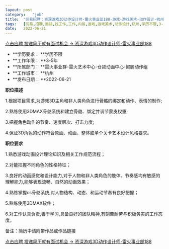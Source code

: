 ```yaml
---
layout:	post
category:	"job"
title:	"网易招聘：资深游戏3D动作设计师-雷火事业部188-游戏-游戏美术-动作设计-杭州学历不限3-5年"
tags:	[网易,招聘,面试,找工作,工作,内推,游戏,游戏美术,动作设计,杭州,学历不限,3-5年]
date:	2022-06-21
---
```


[点击应聘 投递简历就有面试机会 ->  资深游戏3D动作设计师-雷火事业部188](http://mobile.bole.netease.com/bole/boleDetail?id=16146&employeeId=346f03c3cda5f04c&key=all)



- **学历要求： **学历不限
- **工作年限： **3-5年
- **所属部门： **雷火事业群-雷火艺术中心-仓颉动画中心-鲲鹏动作组
- **工作城市： **杭州
- **发布日期： **2022-06-21



**职位描述**

1.根据项目需求,为游戏3D主角和非人类角色进行骨骼的绑定和动作、表情的制作;

2.熟练使用3DMAX骨骼系统和建立骨骼、绑定并调节蒙皮权重;

3.把握角色动作的节奏、速度层次、打击力度;

4.保证3D角色的动作符合原画、动画、整体或单个关卡艺术设计风格要求。



**职位要求**

1.熟悉游戏动画设计理论知识及相关工作规范流程；

2.对能把握不同角色的性格特征；

3.良好的动画感觉和设计能力,对于人物和非人类角色的肢体、节奏感均有敏感的理解能力,能够表现流畅、自然的动画效果；

4.熟练掌握cs骨骼系统,对人物结构、动态、和运动节奏有良好把握；

5.熟练使用3DMAX软件；

6.对工作认真负责,善于学习,具备良好的团队精神,有刻苦耐劳与积极务实的工作态度。



备注：简历中请附带作品或作品链接



[点击应聘 投递简历就有面试机会 ->  资深游戏3D动作设计师-雷火事业部188](http://mobile.bole.netease.com/bole/boleDetail?id=16146&employeeId=346f03c3cda5f04c&key=all)